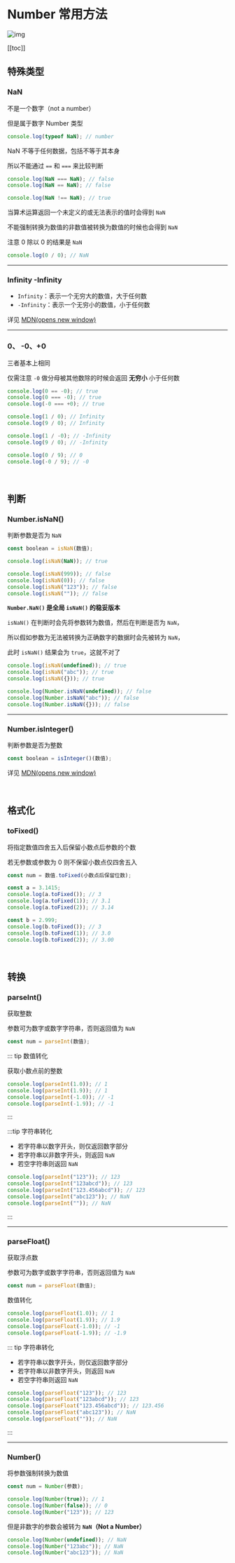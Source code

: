# Number 常用方法

![img](https://media.vlpt.us/images/newsilver1028/post/09309171-3e36-4875-8f3d-37259650d033/javascript-img.png)

[[toc]]

## 特殊类型

### NaN

不是一个数字（not a number）

但是属于数字 Number 类型

```js
console.log(typeof NaN); // number
```

NaN 不等于任何数据，包括不等于其本身

所以不能通过 `==` 和 `===` 来比较判断

```js
console.log(NaN === NaN); // false
console.log(NaN == NaN); // false

console.log(NaN !== NaN); // true
```

当算术运算返回一个未定义的或无法表示的值时会得到 `NaN`

不能强制转换为数值的非数值被转换为数值的时候也会得到 `NaN`

注意 0 除以 0 的结果是 `NaN`

```js
console.log(0 / 0); // NaN
```

---

### Infinity -Infinity

- `Infinity`：表示一个无穷大的数值，大于任何数
- `-Infinity`：表示一个无穷小的数值，小于任何数

详见 [MDN(opens new window)](https://developer.mozilla.org/en-US/docs/Web/JavaScript/Reference/Global_Objects/Infinity)

---

### 0、 -0、+0

三者基本上相同

仅需注意 `-0` 做分母被其他数除的时候会返回 **无穷小** 小于任何数

```js
console.log(0 == -0); // true
console.log(0 === -0); // true
console.log(-0 === +0); // true
```

```js
console.log(1 / 0); // Infinity
console.log(9 / 0); // Infinity

console.log(1 / -0); // -Infinity
console.log(9 / 0); // -Infinity

console.log(0 / 9); // 0
console.log(-0 / 9); // -0
```

<br/>

## 判断

### Number.isNaN()

判断参数是否为 `NaN`

```js
const boolean = isNaN(数值);
```

```js
console.log(isNaN(NaN)); // true

console.log(isNaN(999)); // false
console.log(isNaN(0)); // false
console.log(isNaN("123")); // false
console.log(isNaN("")); // false
```

**`Number.NaN()` 是全局 `isNaN()` 的稳妥版本**

`isNaN()` 在判断时会先将参数转为数值，然后在判断是否为 `NaN`，

所以假如参数为无法被转换为正确数字的数据时会先被转为 `NaN`，

此时 `isNaN()` 结果会为 `true`，这就不对了

```js
console.log(isNaN(undefined)); // true
console.log(isNaN("abc")); // true
console.log(isNaN({})); // true

console.log(Number.isNaN(undefined)); // false
console.log(Number.isNaN("abc")); // false
console.log(Number.isNaN({})); // false
```

---

### Number.isInteger()

判断参数是否为整数

```js
const boolean = isInteger()(数值);
```

详见 [MDN(opens new window)](https://developer.mozilla.org/en-US/docs/Web/JavaScript/Reference/Global_Objects/Number/isInteger)

<br/>

## 格式化

### toFixed()

将指定数值四舍五入后保留小数点后参数的个数

若无参数或参数为 0 则不保留小数点仅四舍五入

```js
const num = 数值.toFixed(小数点后保留位数);
```

```js
const a = 3.1415;
console.log(a.toFixed()); // 3
console.log(a.toFixed(1)); // 3.1
console.log(a.toFixed(2)); // 3.14

const b = 2.999;
console.log(b.toFixed()); // 3
console.log(b.toFixed(1)); // 3.0
console.log(b.toFixed(2)); // 3.00
```

<br/>

## 转换

### parseInt()

获取整数

参数可为数字或数字字符串，否则返回值为 `NaN`

```js
const num = parseInt(数值);
```

::: tip 数值转化

获取小数点前的整数

```js
console.log(parseInt(1.0)); // 1
console.log(parseInt(1.9)); // 1
console.log(parseInt(-1.0)); // -1
console.log(parseInt(-1.9)); // -1
```

:::

:::tip 字符串转化

- 若字符串以数字开头，则仅返回数字部分
- 若字符串以非数字开头，则返回 `NaN`
- 若空字符串则返回 `NaN`

```js
console.log(parseInt("123")); // 123
console.log(parseInt("123abcd")); // 123
console.log(parseInt("123.456abcd")); // 123
console.log(parseInt("abc123")); // NaN
console.log(parseInt("")); // NaN
```

:::

---

### parseFloat()

获取浮点数

参数可为数字或数字字符串，否则返回值为 `NaN`

```js
const num = parseFloat(数值);
```

数值转化

```js
console.log(parseFloat(1.0)); // 1
console.log(parseFloat(1.9)); // 1.9
console.log(parseFloat(-1.0)); // -1
console.log(parseFloat(-1.9)); // -1.9
```

::: tip 字符串转化

- 若字符串以数字开头，则仅返回数字部分
- 若字符串以非数字开头，则返回 `NaN`
- 若空字符串则返回 `NaN`

```js
console.log(parseFloat("123")); // 123
console.log(parseFloat("123abcd")); // 123
console.log(parseFloat("123.456abcd")); // 123.456
console.log(parseFloat("abc123")); // NaN
console.log(parseFloat("")); // NaN
```

:::

---

### Number()

将参数强制转换为数值

```js
const num = Number(参数);
```

```js
console.log(Number(true)); // 1
console.log(Number(false)); // 0
console.log(Number("123")); // 123
```

但是非数字的参数会被转为 **`NaN`（Not a Number）**

```js
console.log(Number(undefined)); // NaN
console.log(Number("123abc")); // NaN
console.log(Number("abc123")); // NaN
```
